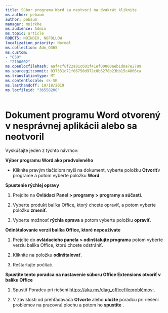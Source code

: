 ```yaml
---
title: Súbor programu Word sa neotvorí na dvakrát kliknite
ms.author: pebaum
author: pebaum
manager: mnirkhe
ms.audience: Admin
ms.topic: article
ROBOTS: NOINDEX, NOFOLLOW
localization_priority: Normal
ms.collection: Adm_O365
ms.custom:
- "850"
- "2100002"
ms.openlocfilehash: aaf4cf8f22a81c601f41ef00080aeb1d8a7e2789
ms.sourcegitcommit: 037331d71f06750d972c0b6278b23bb15c4806ca
ms.translationtype: MT
ms.contentlocale: sk-SK
ms.lasthandoff: 10/18/2019
ms.locfileid: "36558200"
---
```

# <a name="word-document-opened-in-the-wrong-app-or-didnt-open"></a>Dokument programu Word otvorený v nesprávnej aplikácii alebo sa neotvoril

Vyskúšajte jeden z týchto návrhov:

**Výber programu Word ako predvoleného**

- Kliknite pravým tlačidlom myši na dokument, vyberte položku **Otvoriť**v programe a potom vyberte položku **Word**

**Spustenie rýchlej opravy**

1. Prejdite na **Ovládací Panel > programy > programy a súčasti**.

2. Vyberte produkt balíka Office, ktorý chcete opraviť, a potom vyberte položku **zmeniť**.

3. Vyberte možnosť **rýchla oprava** a potom vyberte položku **opraviť**.

**Odinštalovanie verzií balíka Office, ktoré nepoužívate**

1. Prejdite do **ovládacieho panela > odinštalujte program**a potom vyberte verziu balíka Office, ktorú chcete odstrániť.

2. Kliknite na položku **odinštalovať**.

3. Reštartujte počítač.

**Spustite tento poradca na nastavenie súboru Office Extensions otvoriť v balíku Office**

1. Spustiť Poradcu pri riešení https://aka.ms/diag_officefileproblémov:.

2. V závislosti od prehľadávača **Otvorte** alebo **uložte** poradcu pri riešení problémov na pracovnú plochu a potom ho **spustite** .
